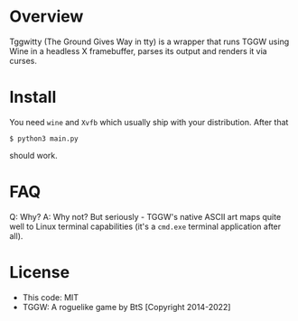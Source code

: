 # Overview

Tggwitty (The Ground Gives Way in tty) is a wrapper that runs TGGW using Wine in
a headless X framebuffer, parses its output and renders it via curses.

# Install

You need `wine` and `Xvfb` which usually ship with your distribution. After that

    $ python3 main.py

should work.

# FAQ

Q: Why?
A: Why not? But seriously - TGGW's native ASCII art maps quite well to Linux
   terminal capabilities (it's a `cmd.exe` terminal application after all).

# License

- This code: MIT
- TGGW: A roguelike game by BtS [Copyright 2014-2022]

